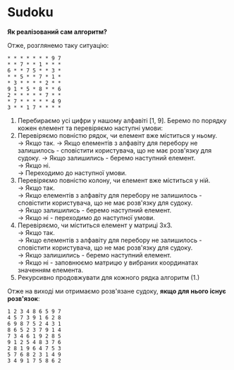 # Sudoku
**Як реалізований сам алгоритм?**

Отже, розглянемо таку ситуацію:
```
* * * * * * * 9 7
* * 7 * * 1 * * *
6 * * 7 5 * * 3 *
* * 5 * * 7 * 1 *
* 3 * * * * 2 * *
9 1 * 5 * 8 * * 6
2 * * * * * 7 * *
* 7 * * * * * 4 9
3 * * 1 7 * * * *
```

1. Перебираємо усі цифри у нашому алфавіті [1, 9]. Беремо по порядку кожен елемент та перевіряємо наступні умови:  
  1. Перевіряємо повністю рядок, чи елемент вже міститься у ньому.   
    -> Якщо так. 
      -> Якщо елементів з алфавіту для перебору не залишилось - сповістити користувача, що не має розв'язку для судоку.
      -> Якщо залишились - беремо наступний елемент.  
    -> Якщо ні.  
      -> Переходимо до наступної умови.  
  2. Перевіряємо повністю колону, чи елемент вже міститься у ній.     
    -> Якщо так.  
      -> Якщо елементів з алфавіту для перебору не залишилось - сповістити користувача, що не має розв'язку для судоку.   
      -> Якщо залишились - беремо наступний елемент.   
    -> Якщо ні - переходимо до наступної умови.   
  3. Перевіряємо, чи міститься елемент у матриці 3х3.   
    -> Якщо так.   
      -> Якщо елементів з алфавіту для перебору не залишилось - сповістити користувача, що не має розв'язку для судоку.     
      -> Якщо залишились - беремо наступний елемент.    
    -> Якщо ні - заповнюємо матрицю у вибраних координатах значенням елемента.    
2. Рекурсивно продовжувати для кожного рядка алгоритм (1.)    

Отже на виході ми отримаємо розв'язане судоку, **якщо для нього існує розв'язок**:

```
1 2 3 4 8 6 5 9 7 
4 5 7 3 9 1 6 2 8 
6 9 8 7 5 2 4 3 1 
8 6 5 2 3 7 9 1 4 
7 3 4 6 1 9 2 8 5 
9 1 2 5 4 8 3 7 6 
2 8 1 9 6 4 7 5 3 
5 7 6 8 2 3 1 4 9 
3 4 9 1 7 5 8 6 2 
```
